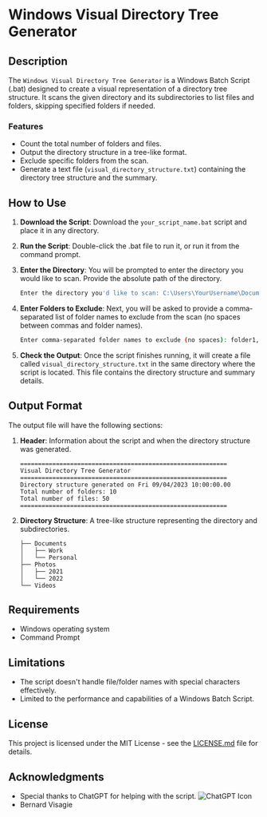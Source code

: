 # Windows Visual Directory Tree Generator

## Description

The `Windows Visual Directory Tree Generator` is a Windows Batch Script (.bat) designed to create a visual representation of a directory tree structure. It scans the given directory and its subdirectories to list files and folders, skipping specified folders if needed.

### Features

- Count the total number of folders and files.
- Output the directory structure in a tree-like format.
- Exclude specific folders from the scan.
- Generate a text file (`visual_directory_structure.txt`) containing the directory tree structure and the summary.

## How to Use

1. **Download the Script**: Download the `your_script_name.bat` script and place it in any directory.

2. **Run the Script**: Double-click the .bat file to run it, or run it from the command prompt.

3. **Enter the Directory**: You will be prompted to enter the directory you would like to scan. Provide the absolute path of the directory.

   ```bash
   Enter the directory you'd like to scan: C:\Users\YourUsername\Documents
   ```

4. **Enter Folders to Exclude**: Next, you will be asked to provide a comma-separated list of folder names to exclude from the scan (no spaces between commas and folder names).

   ```bash
   Enter comma-separated folder names to exclude (no spaces): folder1,folder2
   ```

5. **Check the Output**: Once the script finishes running, it will create a file called `visual_directory_structure.txt` in the same directory where the script is located. This file contains the directory structure and summary details.

## Output Format

The output file will have the following sections:

1. **Header**: Information about the script and when the directory structure was generated.

   ```
   ==========================================================
   Visual Directory Tree Generator
   ==========================================================
   Directory structure generated on Fri 09/04/2023 10:00:00.00
   Total number of folders: 10
   Total number of files: 50
   ==========================================================
   ```

2. **Directory Structure**: A tree-like structure representing the directory and subdirectories.

   ```
   ├── Documents
   │   ├── Work
   │   └── Personal
   ├── Photos
   │   ├── 2021
   │   └── 2022
   └── Videos
   ```

## Requirements

- Windows operating system
- Command Prompt

## Limitations

- The script doesn't handle file/folder names with special characters effectively.
- Limited to the performance and capabilities of a Windows Batch Script.

## License

This project is licensed under the MIT License - see the [LICENSE.md](LICENSE.md) file for details.

## Acknowledgments

- Special thanks to ChatGPT for helping with the script. ![ChatGPT Icon]([http://path-to-the-image.com/image.png](https://duckduckgo.com/i/c7ce9712.png)https://duckduckgo.com/i/c7ce9712.png)
- Bernard Visagie
